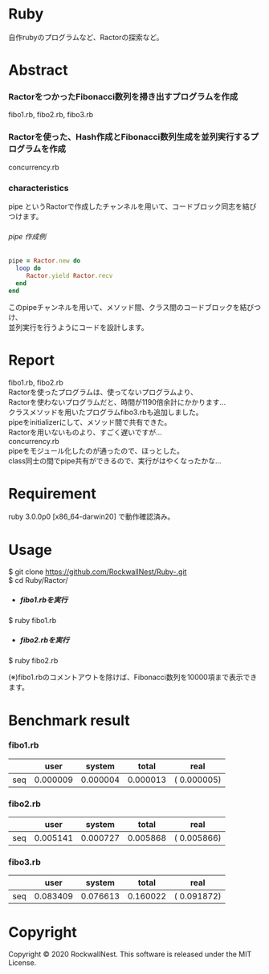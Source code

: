 # Ruby
自作rubyのプログラムなど、Ractorの探索など。

# Abstract
### RactorをつかったFibonacci数列を掃き出すプログラムを作成
fibo1.rb, fibo2.rb, fibo3.rb <br />
### Ractorを使った、Hash作成とFibonacci数列生成を並列実行するプログラムを作成
concurrency.rb <br />

### characteristics
pipe というRactorで作成したチャンネルを用いて、コードブロック同志を結びつけます。<br />
###### pipe 作成例
```ruby
pipe = Ractor.new do 
  loop do 
     Ractor.yield Ractor.recv
  end
end
```
このpipeチャンネルを用いて、メソッド間、クラス間のコードブロックを結びつけ、<br />
並列実行を行うようにコードを設計します。<br />

# Report
fibo1.rb, fibo2.rb <br />
Ractorを使ったプログラムは、使ってないプログラムより、<br />
Ractorを使わないプログラムだと、時間が1190倍余計にかかります... <br />
クラスメソッドを用いたプログラムfibo3.rbも追加しました。<br />
pipeをinitializerにして、メソッド間で共有できた。 <br/>
Ractorを用いないものより、すごく遅いですが... <br />
concurrency.rb <br />
pipeをモジュール化したのが通ったので、ほっとした。<br />
class同士の間でpipe共有ができるので、実行がはやくなったかな...　<br />

# Requirement 
ruby 3.0.0p0 [x86_64-darwin20]
で動作確認済み。

# Usage 
$ git clone https://github.com/RockwallNest/Ruby-.git <br />
$ cd Ruby/Ractor/ <br />
- ##### fibo1.rbを実行
$ ruby fibo1.rb <br />
- ##### fibo2.rbを実行
$ ruby fibo2.rb <br />

(※)fibo1.rbのコメントアウトを除けば、Fibonacci数列を10000項まで表示できます。

# Benchmark result
### fibo1.rb
|     |   user   |  system  |   total  |     real     | 
|---  |---       |---       |---       |---           |
| seq | 0.000009 | 0.000004 | 0.000013 | (  0.000005) |

### fibo2.rb
|     |  user    |  system  |   total  |     real     |
|---  |---       |---       |---       |---           |
| seq | 0.005141 | 0.000727 | 0.005868 | (  0.005866) |

### fibo3.rb
|     |  user     |  system  |  total   |    real      |
|---  |---        |---       |---       |---           |
| seq | 0.083409  | 0.076613 | 0.160022 | (  0.091872) |

# Copyright
Copyright &copy; 2020 RockwallNest. This software is released under the MIT License. <br>

